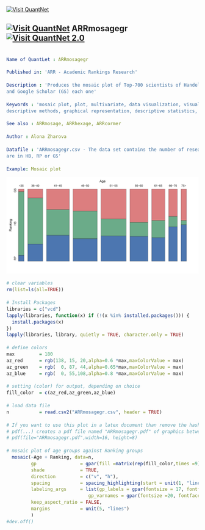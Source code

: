 
[<img src="https://github.com/QuantLet/Styleguide-and-Validation-procedure/blob/master/pictures/banner.png" alt="Visit QuantNet">](http://quantlet.de/index.php?p=info)

## [<img src="https://github.com/QuantLet/Styleguide-and-Validation-procedure/blob/master/pictures/qloqo.png" alt="Visit QuantNet">](http://quantlet.de/) **ARRmosagegr** [<img src="https://github.com/QuantLet/Styleguide-and-Validation-procedure/blob/master/pictures/QN2.png" width="60" alt="Visit QuantNet 2.0">](http://quantlet.de/d3/ia)


```yaml

Name of QuantLet : ARRmosagegr

Published in: 'ARR - Academic Rankings Research'

Description : 'Produces the mosaic plot of Top-700 scientists of Handelsblatt (HB), RePEc (RP) 
and Google Scholar (GS) each one'

Keywords : 'mosaic plot, plot, multivariate, data visualization, visualization, analysis, 
descriptive methods, graphical representation, descriptive statistics, descriptive, multivariate analysis '

See also : ARRmosage, ARRhexage, ARRcormer

Author : Alona Zharova

Datafile : 'ARRmosagegr.csv - The data set contains the number of researchers of certain age classes who 
are in HB, RP or GS'

Example: Mosaic plot
```

![Picture1](ARRmosagegr.jpg)


```r
# clear variables
rm(list=ls(all=TRUE))

# Install Packages
libraries = c("vcd")
lapply(libraries, function(x) if (!(x %in% installed.packages())) {
  install.packages(x)
})
lapply(libraries, library, quietly = TRUE, character.only = TRUE)

# define colors
max         = 180
az_red      = rgb(138, 15, 20,alpha=0.6 *max,maxColorValue = max)
az_green    = rgb(  0, 87, 44,alpha=0.65*max,maxColorValue = max)
az_blue     = rgb(  0, 55,108,alpha=0.8 *max,maxColorValue = max)

# setting (color) for output, depending on choice
fill_color  = c(az_red,az_green,az_blue)

# load data file
n           = read.csv2("ARRmosagegr.csv", header = TRUE)

# If you want to use this plot in a latex document than remove the hash-symbols infront of pdf(...) and dev.off()!
# pdf(...) creates a pdf file named "ARRmosagegr.pdf" of graphics between pdf(...) and dev.off() 
# pdf(file="ARRmosagegr.pdf",width=16, height=8)

# mosaic plot of age groups against Ranking groups
  mosaic(~Age + Ranking, data=n, 
         gp                = gpar(fill =matrix(rep(fill_color,times =9),ncol=3,byrow = T),col = 9), # coloring so that all HB, GS and RP are colored the same
         shade             = TRUE,                                                                  # coloring according to gp
         direction         = c("v", "h"),                                                           # setting the axis 
         spacing           = spacing_highlighting(start = unit(1, "lines")),                        # spacing between age groups
         labeling_args     = list(gp_labels = gpar(fontsize = 17, fontface = 1),
                              gp_varnames = gpar(fontsize =20, fontface = 1)),						# settings for the axis labels (font, fontsize)
         keep_aspect_ratio = FALSE,                                                                 # allowing different length and width of plot, here fitted to pdf size
         margins           = unit(5, "lines")                                                       # spacing from margins
         )
#dev.off()

```
